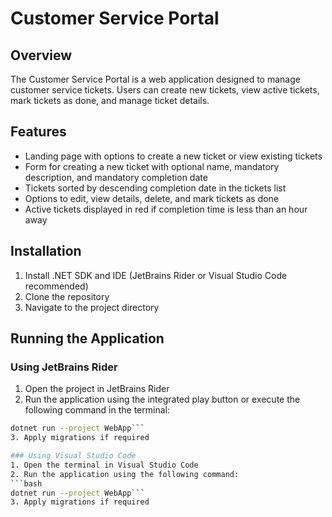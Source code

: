 # Customer Service Portal

## Overview
The Customer Service Portal is a web application designed to manage customer service tickets. Users can create new tickets, view active tickets, mark tickets as done, and manage ticket details.

## Features
- Landing page with options to create a new ticket or view existing tickets
- Form for creating a new ticket with optional name, mandatory description, and mandatory completion date
- Tickets sorted by descending completion date in the tickets list
- Options to edit, view details, delete, and mark tickets as done
- Active tickets displayed in red if completion time is less than an hour away

## Installation
1. Install .NET SDK and IDE (JetBrains Rider or Visual Studio Code recommended)
2. Clone the repository
3. Navigate to the project directory

## Running the Application
### Using JetBrains Rider
1. Open the project in JetBrains Rider
2. Run the application using the integrated play button or execute the following command in the terminal:
```bash
dotnet run --project WebApp```
3. Apply migrations if required

### Using Visual Studio Code
1. Open the terminal in Visual Studio Code
2. Run the application using the following command:
```bash
dotnet run --project WebApp```
3. Apply migrations if required
